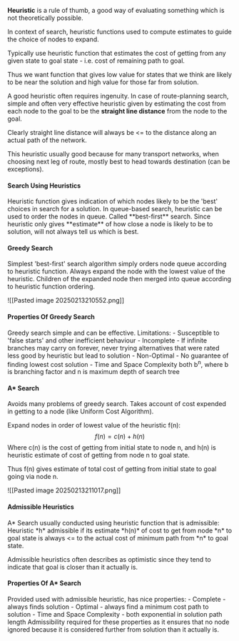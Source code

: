 **Heuristic** is a rule of thumb, a good way of evaluating something which is not theoretically possible.

In context of search, heuristic functions used to compute estimates to guide the choice of nodes to expand.

Typically use heuristic function that estimates the cost of getting from any given state to goal state - i.e. cost of remaining path to goal.

Thus we want function that gives low value for states that we think are likely to be near the solution and high value for those far from solution.

A good heuristic often requires ingenuity. In case of route-planning search, simple and often very effective heuristic given by estimating the cost from each node to the goal to be the **straight line distance** from the node to the goal.

Clearly straight line distance will always be <= to the distance along an actual path of the network. 

This heuristic usually good because for many transport networks, when choosing next leg of route, mostly best to head towards destination (can be exceptions).
<h4>Search Using Heuristics</h4>
Heuristic function gives indication of which nodes likely to be the 'best' choices in search for a solution.
In queue-based search, heuristic can be used to order the nodes in queue. Called **best-first** search.
Since heuristic only gives **estimate** of how close a node is likely to be to solution, will not always tell us which is best.
<h4>Greedy Search</h4>
Simplest 'best-first' search algorithm simply orders node queue according to heuristic function. Always expand the node with the lowest value of the heuristic. Children of the expanded node then merged into queue according to heuristic function ordering. 

![[Pasted image 20250213210552.png]]
<h4>Properties Of Greedy Search</h4>
Greedy search simple and can be effective. 
Limitations:
- Susceptible to 'false starts' and other inefficient behaviour
- Incomplete - If infinite branches may carry on forever, never trying alternatives that were rated less good by heuristic but lead to solution
- Non-Optimal - No guarantee of finding lowest cost solution
- Time and Space Complexity both b<sup>n</sup>, where b is branching factor and n is maximum depth of search tree
<h4>A* Search</h4>
Avoids many problems of greedy search. Takes account of cost expended in getting to a node (like Uniform Cost Algorithm).

Expand nodes in order of lowest value of the heuristic f(n): 
$$ f(n) = c(n) + h(n) $$
Where c(n) is the cost of getting from initial state to node n, and h(n) is heuristic estimate of cost of getting from node n to goal state. 

Thus f(n) gives estimate of total cost of getting from initial state to goal going via node n.

![[Pasted image 20250213211017.png]]
<h4>Admissible Heuristics</h4>
A* Search usually conducted using heuristic function that is admissible:
Heuristic *h* admissible if its estimate *h(n)* of cost to get from node *n* to goal state is always <= to the actual cost of minimum path from *n* to goal state.

Admissible heuristics often describes as optimistic since they tend to indicate that goal is closer than it actually is. 
<h4>Properties Of A* Search</h4>
Provided used with admissible heuristic, has nice properties: 
- Complete - always finds solution
- Optimal - always find a minimum cost path to solution
- Time and Space Complexity - both exponential in solution path length
Admissibility required for these properties as it ensures that no node ignored because it is considered further from solution than it actually is.
